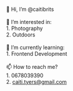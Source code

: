 👋 Hi, I’m @caitibrits<br><br>
👀 I’m interested in:<br>
    1. Photography<br>
    2. Outdoors<br><br>
🌱 I’m currently learning:<br>
     1. Frontend Development<br><br>
📫 How to reach me?<br>
     1. 0678039390<br>
     2. caiti.tyers@gmail.com
